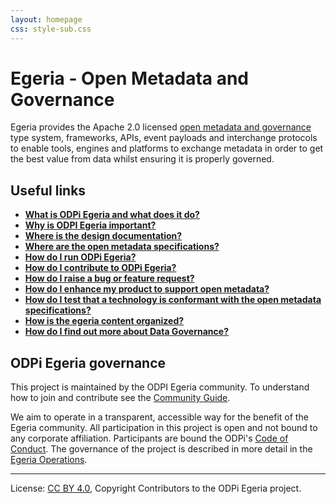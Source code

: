 ```yaml
---
layout: homepage
css: style-sub.css
---
```

<!-- SPDX-License-Identifier: CC-BY-4.0 -->
<!-- Copyright Contributors to the ODPi Egeria project. -->

# Egeria - Open Metadata and Governance

Egeria provides the Apache 2.0 licensed [open metadata and governance](open-metadata-publication/website)
type system, frameworks, APIs, event payloads and interchange protocols to enable tools,
engines and platforms to exchange metadata in order to get the best
value from data whilst ensuring it is properly governed.

## Useful links

* **[What is ODPi Egeria and what does it do?](open-metadata-publication/website)**
* **[Why is ODPI Egeria important?](https://zenodo.org/record/556504)**
* **[Where is the design documentation?](open-metadata-implementation)**
* **[Where are the open metadata specifications?](open-metadata-publication/website/open-metadata-specifications)**
* **[How do I run ODPi Egeria?](open-metadata-resources/open-metadata-tutorials)**
* **[How do I contribute to ODPi Egeria?](Community-Guide.md)**
* **[How do I raise a bug or feature request?](https://github.com/odpi/egeria/issues)**
* **[How do I enhance my product to support open metadata?](open-metadata-publication/website/open-metadata-integration-patterns)**
* **[How do I test that a technology is conformant with the open metadata specifications?](open-metadata-conformance-suite)**
* **[How is the egeria content organized?](Content-Organization.md)**
* **[How do I find out more about Data Governance?](https://odpi.github.io/data-governance/)**


## ODPi Egeria governance

This project is maintained by the ODPI Egeria community.
To understand how to join and contribute see the
[Community Guide](Community-Guide.md).

We aim to operate in a transparent, accessible way for the benefit
of the Egeria community.
All participation in this project is open and not
bound to any corporate affiliation.
Participants are bound the ODPi's [Code of Conduct](https://github.com/odpi/specs/wiki/ODPi-Code-of-Conduct).
The governance of the project is described in more detail in the
[Egeria Operations](Egeria-Operations.md).



----
License: [CC BY 4.0](https://creativecommons.org/licenses/by/4.0/),
Copyright Contributors to the ODPi Egeria project.
